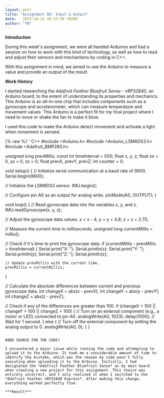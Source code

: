 ```yaml
---
layout: post
title: "Assignment 06: Input & Output"
date:   2023-10-23 10:33:30 +0200
author: "TN"
---
```


***Introduction***

During this week's assignment, we were all handed Arduinos and had a session on how to work with this kind of technology, as well as how to read and adjust their sensors and mechanisms by coding in C++.

With this assignment in mind, we aimed to use the Arduino to measure a value and provide an output of the result.

***Work History***

I started researching the *Adafruit Feather Bluefruit Sense - nRF52840*, an Arduino board, to the extent of understanding its properties and mechanics. This Arduino is an all-in-one chip that includes components such as a gyroscope and accelerometer, which can measure temperature and movement values. This Arduino is a perfect fit for my final project where I need to move or shake the fan to make it blow.

I used this code to make the Arduino detect movement and activate a light when movement is sensed.

{% raw %}```C++
#include <Arduino.h>
#include <Arduino_LSM6DS3.h>
#include <Adafruit_BMP280.h>

unsigned long prevMillis;
const int timeInterval = 500;
float x, y, z;
float xs = 0, ys = 0, zs = 0;
float prevX, prevY, prevZ;
int counter = 0;

void setup() {
  // Initialize serial communication at a baud rate of 9600.
  Serial.begin(9600);

  // Initialize the LSM6DS3 sensor.
  IMU.begin();

  // Configure pin A0 as an output for analog write.
  pinMode(A0, OUTPUT);
}

void loop() {
  // Read gyroscope data into the variables x, y, and z.
  IMU.readGyroscope(x, y, z);

  // Adjust the gyroscope data values.
  x = x - 4;
  y = y + 4.8;
  z = z + 2.75;

  // Measure the current time in milliseconds.
  unsigned long currentMillis = millis();

  // Check if it's time to print the gyroscope data.
  if (currentMillis - prevMillis > timeInterval) {
    Serial.print("X: ");
    Serial.println(x);
    Serial.print("Y: ");
    Serial.println(y);
    Serial.print("Z: ");
    Serial.println(z);

    // Update prevMillis with the current time.
    prevMillis = currentMillis;
  }

  // Calculate the absolute differences between current and previous gyroscope data.
  int changeX = abs(x - prevX);
  int changeY = abs(y - prevY);
  int changeZ = abs(z - prevZ);

  // Check if any of the differences are greater than 100.
  if (changeX > 100 || changeY > 100 || changeZ > 100) {
    // Turn on an external component (e.g., a motor or LED) connected to pin A0.
    analogWrite(A0, 1023);
    delay(1000); // Wait for 1 second.
  } else {
    // Turn off the external component by setting the analog output to 0.
    analogWrite(A0, 0);
  }
}
```{% endraw %}

#ADD SOURCE FOR THE CODE?

I encountered a major issue while running the code and attempting to upload it to the Arduino. It took me a considerable amount of time to identify the mistake, which was the reason my code wasn't fully executing when uploading it to the Arduino. Initially, I had designated the *Adafruit Feather Bluefruit Sense* as my main board when creating a new project for this assignment. This choice was entirely incorrect, and I only realized it when I switched to the *Adafruit Feather nRF52840 Express*. After making this change, everything worked perfectly fine.

***Result***